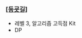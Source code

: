 ### [[등굣길]](https://school.programmers.co.kr/learn/courses/30/lessons/42898)
- 레벨 3, 알고리즘 고득점 Kit
- DP


